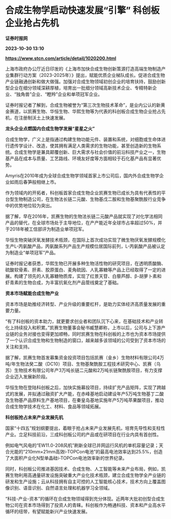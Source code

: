 # 合成生物学启动快速发展“引擎” 科创板企业抢占先机
**证券时报网**

**2023-10-30 13:10**

**https://www.stcn.com/article/detail/1020200.html**

上海市政府办公厅近日印发的《上海市加快合成生物创新策源打造高端生物制造产业集群行动方案（2023-2025年）》提出，赋能优质企业梯队成长。促进合成生物产业链融通创新和做大做强。加强对合成生物领域初创企业的培育扶持，鼓励创新型企业在细分领域深耕厚植，培育出一批细分领域高新技术企业、专精特新企业、“独角兽”企业、“瞪羚”企业和单项冠军企业。

证券时报记者了解到，合成生物被誉为“第三次生物技术革命”，是业内公认的新黄金赛道，以凯赛生物、华恒生物、华熙生物等为代表的科创板合成生物企业抢占先机，在注册制沃土上快速发展。

**龙头企业点燃国内合成生物学发展“星星之火”**

合成生物学，广义上是指通过构建生物功能元件、装置和系统，对细胞或生命体进行遗传学设计、改造，使其拥有满足人类需求的生物功能，甚至创造新的生物系统。合成生物学是兼具颠覆创新、巨大需求与社会价值的前沿科技产业之一，生物基产品在成本与质量、工艺路线、环境友好度等方面相较于石化基产品有显著优势。

Amyris在2010年成为全球合成生物学领域首家上市公司后，国内外合成生物学企业如雨后春笋般相继上市。

作为领域内的开拓者，科创板首家合成生物企业凯赛生物已成长为具有代表性的平台型生物制造公司，在生物法长链二元酸、生物基戊二胺和生物基聚酰胺行业竞争中的优势地位较为突出。

据了解，早在2016年，凯赛生物的生物法长链二元酸产品就实现了对化学法相同产品的替代，在全球市场处于主导地位，在产产能近年全球市占率超过50%，并于2018年被工信部评为制造业单项冠军。

华恒生物突破厌氧发酵技术瓶颈，在国际上首次成功实现了微生物厌氧发酵规模化生产L-丙氨酸产品，丙氨酸系列产品生产规模位居国际前列，L-丙氨酸产品被认定为制造业“单项冠军”产品。

证券时报记者获悉，华熙生物已开展多种生物活性物的研究项目，在透明质酸酶、硫酸软骨素、肝素、胶原蛋白、麦角硫因、人乳寡糖等产品上已经取得了一定的进展。构建了领先的人乳寡糖物质库，实现了红景天苷、白藜芦醇、β-胡萝卜素和虾青素的生物合成，为丰富抗氧化剂产品管线奠定了基础。

**资本市场赋能合成生物产业**

资本市场是助推经济转型、产业升级的重要杠杆，是助力实体经济高质量发展的重要力量。

“有了科创板的资本助力，就更要求创业者和团队沉下心来，在基础技术和产业转化上持续投入和积累。”凯赛生物董事会秘书臧慧卿称，上市以后，公司与上下游产业链的业务对接也变得更加顺畅，同时凯赛生物在科创板的上市也为资本市场提供了一个认识合成生物和生物制造的窗口，越来越多该领域的公司受到了资本市场的关注和支持。

据了解，凯赛生物首发募集资金投资项目包括凯赛（金乡）生物材料有限公司4万吨/年生物法癸二酸（DC10）项目、生物基聚酰胺工程技术研究中心、凯赛（乌苏）生物技术有限公司年产3万吨长链二元酸和2万吨长链聚酰胺项目，有力支撑企业迈入发展新阶段。

华恒生物在登陆科创板之后，加快实施募投项目，持续扩充产品矩阵，实现了跨越式的发展，并拟通过融资扩大产能，在赤峰基地启动建设年产5万吨生物基丁二酸及生物基产品原料生产基地项目，在秦皇岛基地实施年产5万吨苹果酸项目，推动合成生物学技术在化工、材料、食品等领域拓展。

**科创板抢占未来产业发展先机**

国家“十四五”规划纲要提出，着眼于抢占未来产业发展先机，培育先导性和支柱性产业。立足科技前沿，三成科创板公司的产品或在研项目在行业内具有首创性。

例如电气风电的“EW11.0-208风机”刷新全球已并网运行风机的单机容量记录；天合光能的“210mm×21mm高效i-TOPCon电池”的最高电池效率达到25.5%，创造了大面积产业化N型单晶硅i-TOPCon电池效率新的世界纪录。

同时，科创板公司推进基因技术、合成生物、人工智能等未来产业布局，例如，凯赛生物利用高通量研发设施突破重大产业化技术瓶颈，建立合成生物学全产业链的研发和生产设施；云从科技拥有自主可控的人工智能核心技术，技术方向上覆盖图像识别、语音识别、自然语言处理和机器学习全领域。

“科技-产业-资本”的循环在合成生物领域得到充分体现。近两年大批初创型合成生物公司在资本市场得到了投资人的青睐。科创板作为畅通科技、资本和产业高水平循环的纽带，有望赋能新兴产业快速发展。